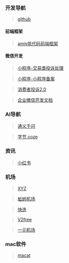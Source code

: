 ### 开发导航

> [github](https://github.com)

#### 前端框架

> [amis低代码前端框架](https://aisuda.bce.baidu.com/amis/zh-CN/docs/index)

#### 微信开发

> [小程序-交易类投诉处理](https://developers.weixin.qq.com/miniprogram/dev/platform-capabilities/business-capabilities/guarantee/complaint.html)

> [小程序-小程序备案](https://developers.weixin.qq.com/doc/oplatform/openApi/OpenApiDoc/miniprogram-management/record/queryIcpVerifyTask.html)

> [消费者投诉2.0](https://pay.weixin.qq.com/docs/partner/products/consumer-complaint/apilist.html)

> [企业微信开发文档](https://developer.work.weixin.qq.com/document)

### AI导航

> [通义千问](https://tongyi.aliyun.com/qianwen/)

> [字节 coze](https://www.coze.com/home)

### 资讯

> [小红书](https://www.xiaohongshu.com/explore)

### 机场

> [XYZ](https://9.234456.xyz/abc.html?t=638278022018667021)

> [蚯蚓机场](https://github.com/qiuyinco/qiuyin.co)

> [快连](https://letsvpn.world/)

> [V2free](https://go.runba.cyou/)

> [一元机场](https://xn--4gq62f52gdss.com/#/login)

### mac软件

> [macat](https://www.macat.vip/)